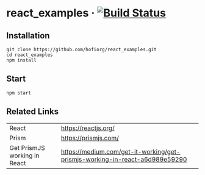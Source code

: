 # react_examples &middot; [![Build Status](https://travis-ci.org/hofiorg/react_examples.svg?branch=master)](https://travis-ci.org/hofiorg/react_examples)

## Installation

```
git clone https://github.com/hofiorg/react_examples.git
cd react_examples
npm install
```

## Start

```
npm start
```

## Related Links

|                              |                                                                               |
| ---------------------------- | ----------------------------------------------------------------------------- |
| React                        | <https://reactjs.org/>                                                        |
| Prism                        | <https://prismjs.com/>                                                        |
| Get PrismJS working in React | <https://medium.com/get-it-working/get-prismjs-working-in-react-a6d989e59290> |